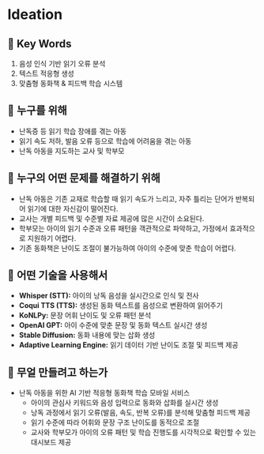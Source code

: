#  Ideation

## 📌 Key Words
1. 음성 인식 기반 읽기 오류 분석  
2. 텍스트 적응형 생성
3. 맞춤형 동화책 & 피드백 학습 시스템

## 📌 누구를 위해
- 난독증 등 읽기 학습 장애를 겪는 아동  
- 읽기 속도 저하, 발음 오류 등으로 학습에 어려움을 겪는 아동  
- 난독 아동을 지도하는 교사 및 학부모  

## 📌 누구의 어떤 문제를 해결하기 위해
- 난독 아동은 기존 교재로 학습할 때 읽기 속도가 느리고, 자주 틀리는 단어가 반복되어 읽기에 대한 자신감이 떨어진다.  
- 교사는 개별 피드백 및 수준별 자료 제공에 많은 시간이 소요된다.  
- 학부모는 아이의 읽기 수준과 오류 패턴을 객관적으로 파악하고, 가정에서 효과적으로 지원하기 어렵다.  
- 기존 동화책은 난이도 조절이 불가능하여 아이의 수준에 맞춘 학습이 어렵다.  

## 📌 어떤 기술을 사용해서
- **Whisper (STT):** 아이의 낭독 음성을 실시간으로 인식 및 전사
- **Coqui TTS (TTS):** 생성된 동화 텍스트를 음성으로 변환하여 읽어주기  
- **KoNLPy:** 문장 어휘 난이도 및 오류 패턴 분석  
- **OpenAI GPT:** 아이 수준에 맞춘 문장 및 동화 텍스트 실시간 생성  
- **Stable Diffusion:** 동화 내용에 맞는 삽화 생성  
- **Adaptive Learning Engine:** 읽기 데이터 기반 난이도 조절 및 피드백 제공 

## 📌 무얼 만들려고 하는가
- 난독 아동을 위한 AI 기반 적응형 동화책 학습 모바일 서비스
    - 아이의 관심사 키워드와 음성 입력으로 동화와 삽화를 실시간 생성  
    - 낭독 과정에서 읽기 오류(발음, 속도, 반복 오류)를 분석해 맞춤형 피드백 제공  
    - 읽기 수준에 따라 어휘와 문장 구조 난이도를 동적으로 조절  
    - 교사와 학부모가 아이의 오류 패턴 및 학습 진행도를 시각적으로 확인할 수 있는 대시보드 제공  
